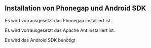 ## Installation von Phonegap und Android SDK
Es wird vorrausgesetzt das Phonegap installiert ist.

Es wird vorrausgesetzt das Apache Ant installiert ist.

Es wird das Android SDK benötigt

